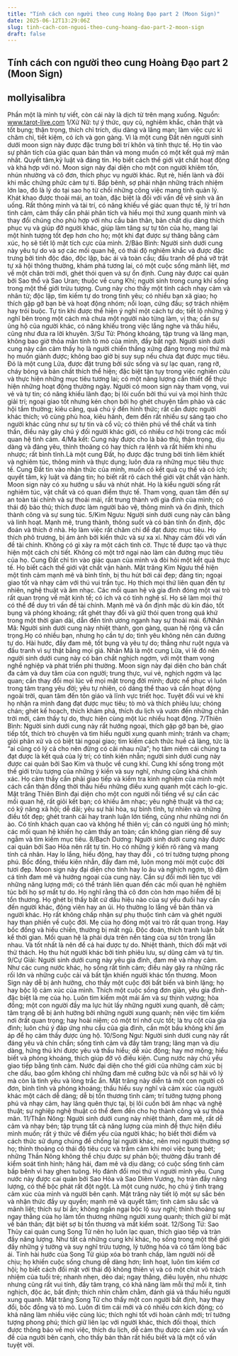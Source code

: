 ```yaml
---
title: "Tính cách con người theo cung Hoàng Đạo part 2 (Moon Sign)"
date: 2025-06-12T13:29:06Z
slug: tinh-cach-con-nguoi-theo-cung-hoang-dao-part-2-moon-sign
draft: false
---
```


## Tính cách con người theo cung Hoàng Đạo part 2 (Moon Sign)

## mollyisalibra

Phần một là mình tự viết, còn cái này là dịch từ trên mạng xuống. Nguồn: www.tarot-live.com
1/Xử Nữ: tự ý thức, quy củ, nghiêm khắc, chân thật và tốt bụng; thận trọng, thích chỉ trích, dịu dàng và lãng mạn; làm việc cực kì chăm chỉ, tiết kiệm, có ích và gọn gàng. Vì là một cung Đất nên người sinh dưới moon sign này được đặc trưng bởi trí khôn và tính thực tế. Họ tin vào sự phân tích của giác quan bản thân và mong muốn có một kết quả mỹ mãn nhất. Quyết tâm,kỷ luật và đáng tin. Họ biết cách thế giới vật chất hoạt động và khá hợp với nó. Moon sign này đại diện cho một con người khiêm tốn, nhún nhường và cô đơn, thích phục vụ người khác. Rụt rè, hiền lành và đôi khi mắc chứng phức cảm tự ti. Bấp bênh, sợ phải nhận những trách nhiệm lớn lao, đó là lý do tại sao họ từ chối những công việc mang tính quản lý. Khát khao được thoải mái, an toàn, đặc biệt là đối với vấn đề vệ sinh và ăn uống. Rất thông minh và tài trí, có năng khiếu về giác quan thực tế, lý trí hơn tình cảm, cảm thấy cần phải phân tích và hiểu mọi thứ xung quanh mình và thay đổi chúng cho phù hợp với nhu cầu bản thân, bản chất dịu dàng thích phục vụ và giúp đỡ người khác, giúp làm tăng sự tự tôn của họ, mang lại một hình tượng tốt đẹp hơn cho họ; một khi đạt được sự thăng bằng cảm xúc, họ sẽ tiết lộ mặt tích cực của mình.
2/Bảo Bình: Người sinh dưới cung này yêu tự do và sợ các mối quan hệ, có thái độ nghiêm khắc và được đặc trưng bởi tính độc đáo, độc lập, bác ái và toàn cầu; đấu tranh để phá vỡ trật tự xã hội thông thường, khám phá tương lai, có một cuộc sống mãnh liệt, mơ về một chân trời mới, ghét thói quen và sự ổn định. Cung này được cai quản bởi Sao thổ và Sao Uran; thuộc về cung Khí; người sinh trong cung khí sống trong một thế giới trừu tượng. Cung này cho thấy một tính cách nhạy cảm và nhân từ; độc lập, tìm kiếm tự do trong tình yêu; có nhiều bạn xã giao; họ thích gặp gỡ bạn bè và hoạt động nhóm; nổi loạn, cứng đầu; sợ trách nhiệm hay trói buộc. Tự tin khi được thể hiện ý nghĩ một cách tự do; tiết lộ những ý nghĩ bên trong một cách mà chưa một người nào từng làm, vị tha; cần sự ủng hộ của người khác, có năng khiếu trong việc lắng nghe và thấu hiểu, cũng như đưa ra lời khuyên.
3/Sư Tử: Phóng khoáng, tập trung và lãng mạn, không bao giờ thỏa mãn tính tò mò của mình, đầy bất ngờ. Người sinh dưới cung này cần cảm thấy họ là người chiến thắng xứng đáng trong mọi thứ mà họ muốn giành được; không bao giờ bị suy sụp nếu chưa đạt được mục tiêu. Đó là một cung Lửa, được đặt trưng bởi sức sống và sự lạc quan, rạng rỡ, cháy bỏng và bản chất thích thể hiện; đặc biệt tận tụy trong việc nghiên cứu và thực hiện những mục tiêu tương lai; có một năng lượng cần thiết để thực hiện những hoạt động thường ngày. Người có moon sign này tham vọng, vui vẻ và tự tin; có năng khiếu lãnh đạo; bị lôi cuốn bởi thú vui và mọi hình thức giải trí; ngoại giao tốt nhưng kén chọn bởi họ ghét chuyện tầm phào và các hội tầm thường; kiêu căng, quá chú ý đến hình thức; rất cần được người khác thích; vô cùng phù hoa, kiêu hãnh, đem đến rất nhiều sự sáng tạo cho người khác cũng như sự tự tin và cổ vũ; có thiên phú về thể chất và tinh thần, điều này gây chú ý đối người khác giới, có nhiều cơ hội trong các mối quan hệ tình cảm.
4/Ma kết: Cung này được cho là bảo thủ, thận trọng, dịu dàng và đáng yêu, thỉnh thoảng có hay thích ra lệnh và rất hiếm khi nhu nhược; rất bình tĩnh.Là một cung Đất, họ được đặc trưng bởi tính liêm khiết và nghiêm túc, thông minh và thực dụng; luôn đưa ra những mục tiêu thực tế. Cung Đất tin vào nhận thức của mình, muốn có kết quả cụ thể và có ích; quyết tâm, kỷ luật và đáng tin; họ biết rất rõ cách thế giới vật chất vận hành. Moon sign này có xu hướng u sầu và nhút nhát. Họ là kiểu người sống rất nghiêm túc, vật chất và có quan điểm thực tế. Tham vọng, quan tâm đến sự an toàn tài chính và sự thoải mái, rất trung thành với gia đình của mình; có thái độ bảo thủ; thích được làm người bảo vệ, thông minh và ổn định, thích thành công và sự sung túc.
5/Kim Ngưu: Người sinh dưới cung này cân bằng và linh hoạt. Mạnh mẽ, trung thành, thông suốt và có bản tính ổn định, độc đoán và thích ở nhà. Họ làm việc rất chăm chỉ để đạt được mục tiêu. Họ thích phô trương, bị ám ảnh bởi kiến thức và sự xa xỉ. Nhạy cảm đối với vấn đề tài chính. Không có gì xảy ra một cách tình cờ. Thực tế được tạo và thực hiện một cách chi tiết. Không có một trở ngại nào làm cản đường mục tiêu của họ. Cung Đất chỉ tin vào giác quan của mình và đòi hỏi một kết quả thực tế. Họ biết cách thế giới vật chất vận hành. Mặt trăng Kim Ngưu thể hiện một tình cảm mạnh mẽ và bình tĩnh, bị thu hút bởi cái đẹp; đáng tin; ngoại giao tốt và nhạy cảm với thú vui trần tục. Họ thích mọi thứ liên quan đến tự nhiên, nghệ thuật và âm nhạc. Các mối quan hệ và gia đình đóng một vai trò rất quan trọng về mặt kinh tế; có ích và có tính nghệ sĩ. Họ sẽ làm mọi thứ có thể để duy trì vấn đề tài chính. Mạnh mẽ và ổn định mặc dù kín đáo, tốt bụng và phóng khoáng; rất ghét thay đổi và giữ thói quen trong quá khứ trong một thời gian dài, dẫn đến tính ương ngạnh hay sự thoải mái.
6/Nhân Mã: Người sinh dưới cung này nhiệt thành, gọn gàng, quan hệ rộng và cẩn trọng.Họ có nhiều bạn, nhưng họ cần tự do; tình yêu không nên cản đường tự do. Hài hước, đầy đam mê, tốt bụng và yêu tự do; thẳng như ruột ngựa và đấu tranh vì sự thật bằng mọi giá. Nhân Mã là một cung Lửa, vì lẽ đó nên người sinh dưới cung này có bản chất nghịch ngợm, với một tham vọng nghề nghiệp và phát triển phi thường. Moon sign này đại diện cho bản chất đa cảm và duy tâm của con người; trung thực, vui vẻ, nghịch ngợm và lạc quan; cần thay đổi mọi lúc về mọi mặt trong đời mình; được nể phục vì luôn trong tâm trạng yêu đời; yêu tự nhiên, có dáng thể thao và cần hoạt động ngoài trời, quan tâm đến tôn giáo và lĩnh vực triết học. Tuyệt đối vui vẻ khi họ nhận ra mình đang đạt được mục tiêu; tò mò và thích phiêu lưu; chóng chán; ghét kế hoạch, thích khám phá, thích du lịch và vươn đến những chân trời mới, cảm thấy tự do, thực hiện cùng một lúc nhiều hoạt động.
7/Thiên Bình: Người sinh dưới cung này rất hướng ngoại, thích gặp gỡ bạn bè, giao tiếp tốt, thích trò chuyện và tìm hiểu người xung quanh mình; tránh va chạm; giỏi phân xử và có biệt tài ngoại giao; tìm kiếm cách thức huề cả làng, tức là “ai cũng có lý cả cho nên đừng có cãi nhau nữa”; họ tâm niệm cái chúng ta đạt được là kết quả của lý trí; có tính kiên nhẫn; người sinh dưới cung này được cai quản bởi Sao Kim và thuộc về cung khí. Cung khí sống trong một thế giới trừu tượng của những ý kiến và suy nghĩ, nhưng cũng khá chính xác. Họ cảm thấy cần phải giao tiếp và kiểm tra kinh nghiệm của mình một cách cẩn thận đồng thời thấu hiểu những điều xung quanh một cách lo-gic. Mặt trăng Thiên Bình đại diện cho một con người nổi tiếng về sự cần các mối quan hệ, rất giỏi kết bạn; có khiếu âm nhạc; yêu nghệ thuật và thơ ca; có kỹ năng xã hội; dễ dãi; yêu sự hài hòa, sự bình tĩnh, tự nhiên và những điều tốt đẹp; ghét tranh cãi hay tranh luận lớn tiếng, cũng như những nơi ồn ào. Có tính khách quan cao và không hề thiên vị; cần có người ủng hộ mình; các mối quan hệ khiến họ cảm thấy an toàn; cần không gian riêng để suy ngẫm và tìm kiếm mục tiêu.
8/Bạch Dương: Người sinh dưới cung này được cai quản bởi Sao Hỏa nên rất tự tin. Họ có những ý kiến rõ ràng và mang tính cá nhân. Hay lo lắng, hiếu động, hay thay đổi , có trí tưởng tượng phong phú. Bốc đồng, thiếu kiên nhẫn, đầy đam mê, luôn mong mỏi một cuộc đời tươi đẹp. Moon sign này đại diện cho tính hay lo âu và nghịch ngợm, tô đậm cá tính đam mê và hướng ngoại của cung này. Cần sự đổi mới liên tục với những năng lượng mới; có thể tránh liên quan đến các mối quan hệ nghiêm túc bởi họ sợ mất tự do. Họ nghĩ rằng thà cô đơn còn hơn mạo hiểm để bị tổn thương. Họ ghét bị thấy bất cứ dấu hiệu nào của sự yếu đuối hay cần đến người khác, động viên hay an ủi. Họ thường lo lắng về bản thân và người khác. Họ rất không chấp nhận sự phụ thuộc tình cảm và ghét người hay than phiền về cuộc đời. Mẹ của họ đóng một vai trò rất quan trọng. Hay bốc đồng và hiếu chiến, thường bị mất ngủ. Độc đoán, thích tranh luận bất kể thời gian. Mối quan hệ là phải dựa trên nền tảng của sự tôn trọng lẫn nhau. Và tốt nhất là nên để cả hai được tự do. Nhiệt thành, thích đối mặt với thử thách. Họ thu hút người khác bởi tính phiêu lưu, sự dũng cảm và tự tin.
9/Cự Giải: Người sinh dưới cung này yêu gia đình, đam mê và nhạy cảm. Như các cung nước khác, họ sống rất tình cảm; điều này gây ra những rắc rối lớn và những cuộc cải vã bất tận khiến người khác tổn thương. Moon Sign này dễ bị ảnh hưởng, cho thấy một cuộc đời bất biến và bình lặng; họ hay bộc lộ cảm xúc của mình. Thích một cuộc sống đơn giản, yêu gia đình- đặc biệt là mẹ của họ. Luôn tìm kiếm một mái ấm và sự thịnh vượng; hòa đồng; một con người đầy ma lực hút lấy những người xung quanh, dễ cảm; tâm trạng dễ bị ảnh hưởng bởi những người xung quanh; nên việc tìm kiếm nơi ởrất quan trọng; hay hoài niệm; có một trí nhớ cực tốt; là trụ cột của gia đình; luôn chú ý đáp ứng nhu cẩu của gia đình, cần một bầu không khí ấm áp để họ cảm thấy được ủng hộ.
10/Song Ngư: Người sinh dưới cung này rất đáng yêu và chín chắn; sống tình cảm và đầy tâm trạng; lãng mạn và dịu dàng, hứng thú khi được yêu và thấu hiểu; dễ xúc động; hay mơ mộng; hiểu biết và phóng khoáng, thích giúp đỡ vô điều kiện. Cung nước này chủ yếu giao tiếp bằng tình cảm. Nước đại diện cho thế giới cũa những cảm xúc bị che dấu, bao gồm không chỉ những đam mê cưỡng bức và nỗi sợ hãi vô lý mà còn là tình yêu và lòng trắc ẩn. Mặt trăng này diễn tả một con người cô đơn, bình tĩnh và phóng khoáng; thấu hiểu suy nghĩ và cảm xúc của người khác một cách dễ dàng; dễ bị tổn thương tình cảm; trí tưởng tượng phong phú và nhạy cảm, hay lãng quên thực tại, bị lôi cuốn bởi âm nhạc và nghệ thuật; sự nghiệp nghệ thuật có thể đem đến cho họ thành công và sự thỏa mãn.
11/Thần Nông: Người sinh dưới cung này nhiệt thành, đam mê, rất dễ cảm và nhạy bén; tập trung tất cả năng lượng của mình để thực hiện điều mình muốn; rất ý thức về điểm yếu của người khác; họ biết thời điểm và cách thức sử dụng chúng để chống lại người khác, nên mọi người thường sợ họ; thỉnh thoảng có thái độ tiêu cực và trầm cảm khi mọi việc bung bét; những Thần Nông không thể chịu được sự phản bội; thường đấu tranh để kiểm soát tình hình; hăng hái, đam mê và dịu dàng; có cuộc sống tình cảm bấp bênh vì hay ghen tuông. Họ đánh đổi mọi thứ vì người mình yêu. Cung nước này được cai quản bởi Sao Hỏa và Sao Diêm Vương, họ tràn đầy năng lượng, có thể bộc phát rất đột ngột. Là một cung nước, họ chú ý tình trạng cảm xúc của mình và người bên cạnh. Mặt trăng này tiết lộ một sự sắc bén và nhận thức đầy uy quyền; mạnh mẽ và quyết tâm; tình cảm sâu sắc và mãnh liệt; thích sự bí ẩn; không ngần ngại bộc lộ suy nghĩ; thỉnh thoảng sự ngay thẳng của họ làm tổn thương những người xung quanh; thích giữ bí mật về bản thân; đặt biệt sợ bị tổn thương và mất kiểm soát.
12/Song Tử: Sao Thủy cai quản cung Song Tử nên họ luôn lạc quan, thích giao tiếp và tràn đầy năng lượng. Như tất cả những cung khí khác, họ sống trong một thế giới đầy những ý tưởng và suy nghĩ trừu tượng, lý tưởng hóa và có tấm lòng bác ái. Tính hài hước của Song Tử giúp xóa bỏ tranh chấp, làm người nói dễ chịu; họ khiến cuộc sống chung dễ dàng hơn; linh hoạt, luôn tìm kiếm cơ hội; họ biết cách đối mặt với thái độ không thiên vị và có một chút vô trách nhiệm của tuổi trẻ; nhanh nhẹn, dẻo dai; ngay thẳng, điêu luyện, nhu nhược nhưng cũng rất vui tính, đầy tâm trạng, có khả năng làm mỗi thứ mỗi ít, tinh nghịch, độc ác, bất định; thích nhìn chằm chằm, đánh giá và thấu hiểu người xung quanh. Mặt trăng Song Tử cho thấy một con người bất định, hay thay đổi, bốc đồng và tò mò. Luôn đi tìm cái mới và có nhiều cơn kích động; có khả năng làm nhiều việc cùng lúc; thích nghi tốt với hoàn cảnh mới; trí tưởng tượng phong phú; thích giữ liên lạc với người khác, thích đối thoại, thích được thông báo về mọi việc, thích du lịch, dễ cảm thụ được cảm xúc và vấn đề của người bên cạnh, cho thấy bản thân rất hiểu biết và là một cố vấn tuyệt vời.